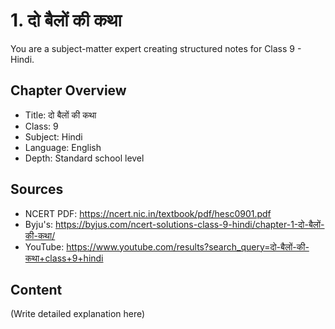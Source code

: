 # 1. दो बैलों की कथा

You are a subject-matter expert creating structured notes for Class 9 - Hindi.

## Chapter Overview
- Title: दो बैलों की कथा
- Class: 9
- Subject: Hindi
- Language: English
- Depth: Standard school level

## Sources
- NCERT PDF: https://ncert.nic.in/textbook/pdf/hesc0901.pdf
- Byju's: https://byjus.com/ncert-solutions-class-9-hindi/chapter-1-दो-बैलों-की-कथा/
- YouTube: https://www.youtube.com/results?search_query=दो-बैलों-की-कथा+class+9+hindi

## Content
(Write detailed explanation here)
